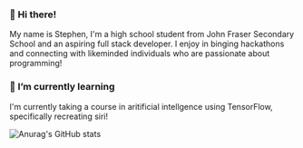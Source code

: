 ### 👋 Hi there! 
My name is Stephen, I'm a high school student from John Fraser Secondary School and an aspiring full stack developer. I enjoy in binging hackathons and connecting with likeminded individuals who are passionate about programming!

### 🌱 I’m currently learning
I'm currently taking a course in aritificial intellgence using TensorFlow, specifically recreating siri!

![Anurag's GitHub stats](https://github-readme-stats.vercel.app/api?username=stephen-ics&count_private=true)

<!--
**stephen-ics/stephen-ics** is a ✨ _special_ ✨ repository because its `README.md` (this file) appears on your GitHub profile.

Here are some ideas to get you started:

- 🔭 I’m currently working on ...
- 🌱 I’m currently learning ...
- 👯 I’m looking to collaborate on ...
- 🤔 I’m looking for help with ...
- 💬 Ask me about ...
- 📫 How to reach me: ...
- 😄 Pronouns: ...
- ⚡ Fun fact: ...
-->

